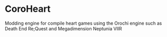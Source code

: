 # CoroHeart
Modding engine for compile heart games using the Orochi engine such as Death End Re;Quest and Megadimension Neptunia VIIR
